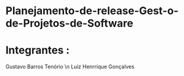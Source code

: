 # Planejamento-de-release-Gest-o-de-Projetos-de-Software

# Integrantes :
Gustavo Barros Tenório \n
Luiz Henrrique Gonçalves
